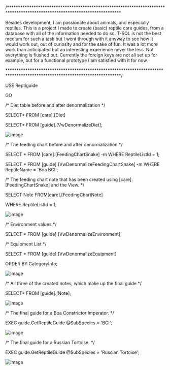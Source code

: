 /***************************************************************************************************************************

Besides development, I am passionate about animals, and especially reptiles. This is a project I made to create (basic) reptile care guides, from a database with all of the information needed to do so. T-SQL is not the best medium for such a task but I went through with it anyway to see how it would work out, out of curiosity and for the sake of fun. It was a lot more work than anticipated but an interesting experience never the less. Not everything is flushed out. Currently the foreign keys are not all set up for example, but for a functional prototype I am satisfied with it for now.

***************************************************************************************************************************/

USE Reptiguide

GO

/* Diet table before and after denormalization */

SELECT* FROM [care].[Diet]

SELECT* FROM [guide].[VwDenormalizeDiet];

![image](https://user-images.githubusercontent.com/98998250/221330941-515863f8-40a1-4c1e-af79-660ce40e6792.png)

/* The feeding chart before and after denormalization */

SELECT * FROM [care].[FeedingChartSnake] -m
WHERE ReptileListId = 1;

SELECT * FROM [guide].[VwDenormalizeFeedingChartSnake] -m
WHERE ReptileName = 'Boa BCI';

/* The feeding chart note that has been created using [care].[FeedingChartSnake] and the View. */

SELECT Note FROM[care].[FeedingChartNote]

WHERE ReptileListId = 1;

![image](https://user-images.githubusercontent.com/98998250/221331171-5021d8db-cfbc-438f-9126-32ec3966d872.png)

/* Environment values */

SELECT * FROM [guide].[VwDenormalizeEnvironment];

/* Equipment List */

SELECT * FROM [guide].[VwDenormalizeEquipment]

ORDER BY CategoryInfo;

![image](https://user-images.githubusercontent.com/98998250/221331243-a83990b1-78e1-4b38-abb3-64e2069d90f3.png)

/* All three of the created notes, which make up the final guide */

SELECT* FROM [guide].[Note];

![image](https://user-images.githubusercontent.com/98998250/221331507-64819831-74e9-44ab-8b11-23e5655db2f1.png)

/* The final guide for a Boa Constrictor Imperator. */

EXEC guide.GetReptileGuide @SubSpecies = 'BCI';

![image](https://user-images.githubusercontent.com/98998250/221331657-56fd9554-5e78-4448-a720-86a3cdf6359d.png)

/* The final guide for a Russian Tortoise. */

EXEC guide.GetReptileGuide @SubSpecies = 'Russian Tortoise';

![image](https://user-images.githubusercontent.com/98998250/221331635-3aabffe0-7b2a-4c20-94a1-e56f462b4aea.png)
